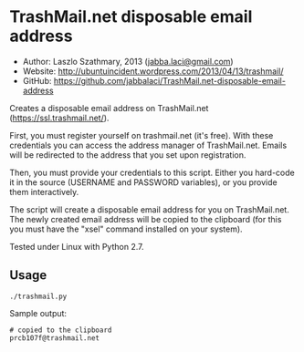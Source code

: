 TrashMail.net disposable email address
======================================

* Author:  Laszlo Szathmary, 2013 (<jabba.laci@gmail.com>)
* Website: <http://ubuntuincident.wordpress.com/2013/04/13/trashmail/>
* GitHub:  <https://github.com/jabbalaci/TrashMail.net-disposable-email-address>

Creates a disposable email address on TrashMail.net (<https://ssl.trashmail.net/>).

First, you must register yourself on trashmail.net (it's free). With these
credentials you can access the address manager of TrashMail.net. Emails will be
redirected to the address that you set upon registration.

Then, you must provide your credentials to this script. Either you
hard-code it in the source (USERNAME and PASSWORD variables), or
you provide them interactively.

The script will create a disposable email address for you on TrashMail.net.
The newly created email address will be copied to the clipboard (for this
you must have the "xsel" command installed on your system).

Tested under Linux with Python 2.7.

Usage
-----

    ./trashmail.py

Sample output:

    # copied to the clipboard
    prcb107f@trashmail.net